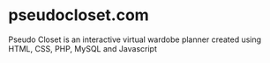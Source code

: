 # pseudocloset.com
Pseudo Closet is an interactive virtual wardobe planner created using HTML, CSS, PHP, MySQL and Javascript
